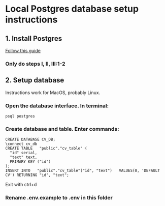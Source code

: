 # Local Postgres database setup instructions

## 1. Install Postgres
[Follow this guide](https://www.codementor.io/devops/tutorial/getting-started-postgresql-server-mac-osx)
### Only do steps I, II, III:1-2

## 2. Setup database
Instructions work for MacOS, probably Linux.

  ### Open the database interface. In terminal:
    psql postgres

  ### Create database and table. Enter commands:

    CREATE DATABASE CV_DB;  
    \connect cv_db  
    CREATE TABLE   "public"."cv_table" (  
      "id" serial,  
      "text" text,  
      PRIMARY KEY ("id")  
    );  
    INSERT INTO   "public"."cv_table"("id", "text")   VALUES(0, 'DEFAULT CV') RETURNING "id", "text";

 Exit with ctrl+d

### Rename .env.example to .env in this folder
